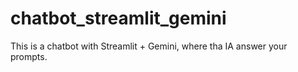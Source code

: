 # chatbot_streamlit_gemini
This is a chatbot with Streamlit + Gemini, where tha IA answer your prompts.

